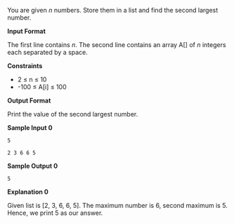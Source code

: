 You are given *n* numbers. Store them in a list and find the second largest number.

**Input Format**

The first line contains *n*. The second line contains an array A[] of *n* integers each separated by a space.

**Constraints**

   * 2 ≤ n ≤ 10
   * -100 ≤ A[i] ≤ 100

**Output Format**

Print the value of the second largest number.

**Sample Input 0**

    5

    2 3 6 6 5

**Sample Output 0**

    5

**Explanation 0**

Given list is [2, 3, 6, 6, 5]. The maximum number is 6, second maximum is 5. Hence, we print 5 as our answer.
